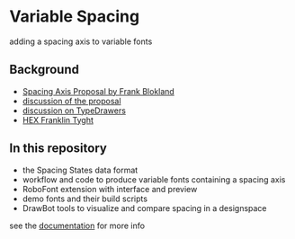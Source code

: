 Variable Spacing
================

adding a spacing axis to variable fonts

Background
----------

- [Spacing Axis Proposal by Frank Blokland](http://github.com/Microsoft/OpenTypeDesignVariationAxisTags/blob/master/Proposals/Spacing_Axis/ProposalSummary.md)
- [discussion of the proposal](https://github.com/Microsoft/OpenTypeDesignVariationAxisTags/issues/11)
- [discussion on TypeDrawers](https://typedrawers.com/discussion/2088/otvar-spacing-axis)
- [HEX Franklin Tyght](https://hex.xyz/HEX_Franklin/Tyght/)

In this repository
------------------

- the Spacing States data format
- workflow and code to produce variable fonts containing a spacing axis
- RoboFont extension with interface and preview
- demo fonts and their build scripts
- DrawBot tools to visualize and compare spacing in a designspace

see the [documentation](http://hipertipo.gitlab.io/VariableSpacing/) for more info 
